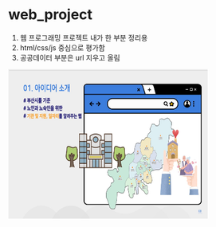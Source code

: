 # web_project

<ol>
  <li>웹 프로그래밍 프로젝트 내가 한 부분 정리용</li>
  <li>html/css/js 중심으로 평가함</li>
  <li>공공데이터 부분은 url 지우고 올림</li>
</ol>

<img src="idea.jpg" width="400px" height="300px">

